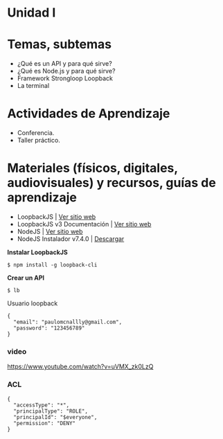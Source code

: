 # Unidad I

# Temas, subtemas

* ¿Qué es un API y para qué sirve?
* ¿Qué es Node.js y para qué sirve?
* Framework Strongloop  Loopback
* La terminal

# Actividades de Aprendizaje

* Conferencia.
* Taller práctico.

# Materiales (físicos, digitales, audiovisuales) y recursos, guías de aprendizaje

* LoopbackJS | [Ver sitio web](http://loopback.io/)
* LoopbackJS v3 Documentación | [Ver sitio web](http://loopback.io/doc/en/lb3/)
* NodeJS | [Ver sitio web](https://nodejs.org/es/)
* NodeJS Instalador v7.4.0 |  [Descargar](https://nodejs.org/dist/v7.4.0/node-v7.4.0-x64.msi)

**Instalar LoopbackJS**

    $ npm install -g loopback-cli

**Crear un API**

    $ lb

Usuario loopback

    {
      "email": "paulomcnallly@gmail.com",
      "password": "123456789"
    }

### video

https://www.youtube.com/watch?v=uVMX_zk0LzQ


### ACL

    {
      "accessType": "*",
      "principalType": "ROLE",
      "principalId": "$everyone",
      "permission": "DENY"
    }
